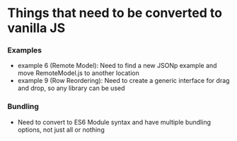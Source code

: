 # Things that need to be converted to vanilla JS

### Examples
- example 6 (Remote Model): Need to find a new JSONp example and move RemoteModel.js to another location
- example 9 (Row Reordering): Need to create a generic interface for drag and drop, so any library can be used

### Bundling
- Need to convert to ES6 Module syntax and have multiple bundling options, not just all or nothing
